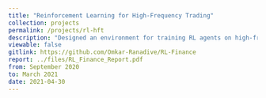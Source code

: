 ```yaml
---
title: "Reinforcement Learning for High-Frequency Trading"
collection: projects 
permalink: /projects/rl-hft
description: "Designed an environment for training RL agents on high-frequency trading data. Developed a DDQN agent to leverage this HFT data to take intelligent decisions."
viewable: false
gitlink: https://github.com/Omkar-Ranadive/RL-Finance
report: ../files/RL_Finance_Report.pdf
from: September 2020
to: March 2021
date: 2021-04-30
---
```

